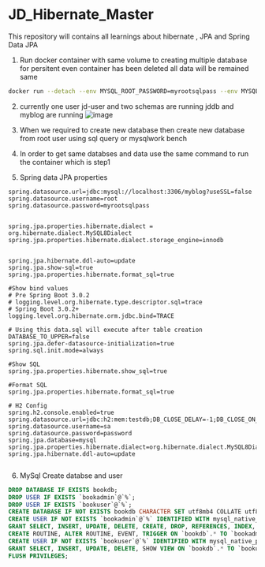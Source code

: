 # JD_Hibernate_Master
This repository will contains all learnings about hibernate , JPA and Spring Data JPA

1. Run docker container with same volume to creating multiple database for persitent even container has been deleted all data will be remained same

```sh
docker run --detach --env MYSQL_ROOT_PASSWORD=myrootsqlpass --env MYSQL_USER=jd-user --env MYSQL_PASSWORD=jdsqlpass --env MYSQL_DATABASE=jddb --name jdmysqlcontainer --publish 3306:3306 --network=web-application-mysql-network --volume mysql-database-volume:/var/lib/mysql  mysql:latest
```
2. currently one user jd-user and two schemas are running jddb and myblog are running 
![image](https://user-images.githubusercontent.com/69948118/206951250-f0363092-ece0-4fa0-9877-ae6a2d936ea0.png)

3. When we required to create new database then create new database from root user using sql query or mysqlwork bench

4. In order to get same databses and data use the same command to run the container which is step1

5. Spring data JPA properties
```properties
spring.datasource.url=jdbc:mysql://localhost:3306/myblog?useSSL=false
spring.datasource.username=root
spring.datasource.password=myrootsqlpass


spring.jpa.properties.hibernate.dialect = org.hibernate.dialect.MySQL8Dialect
spring.jpa.properties.hibernate.dialect.storage_engine=innodb


spring.jpa.hibernate.ddl-auto=update
spring.jpa.show-sql=true
spring.jpa.properties.hibernate.format_sql=true

#Show bind values
# Pre Spring Boot 3.0.2
# logging.level.org.hibernate.type.descriptor.sql=trace
# Spring Boot 3.0.2+
logging.level.org.hibernate.orm.jdbc.bind=TRACE

# Using this data.sql will execute after table creation
DATABASE_TO_UPPER=false
spring.jpa.defer-datasource-initialization=true
spring.sql.init.mode=always

#Show SQL
spring.jpa.properties.hibernate.show_sql=true

#Format SQL
spring.jpa.properties.hibernate.format_sql=true

# H2 Config
spring.h2.console.enabled=true
spring.datasource.url=jdbc:h2:mem:testdb;DB_CLOSE_DELAY=-1;DB_CLOSE_ON_EXIT=FALSE;MODE=MYSQL;DATABASE_TO_LOWER=TRUE;CASE_INSENSITIVE_IDENTIFIERS=TRUE
spring.datasource.username=sa
spring.datasource.password=password
spring.jpa.database=mysql
spring.jpa.properties.hibernate.dialect=org.hibernate.dialect.MySQL8Dialect
spring.jpa.hibernate.ddl-auto=update


```

6. MySql Create databse and user
```sql
DROP DATABASE IF EXISTS bookdb;
DROP USER IF EXISTS `bookadmin`@`%`;
DROP USER IF EXISTS `bookuser`@`%`;
CREATE DATABASE IF NOT EXISTS bookdb CHARACTER SET utf8mb4 COLLATE utf8mb4_unicode_ci;
CREATE USER IF NOT EXISTS `bookadmin`@`%` IDENTIFIED WITH mysql_native_password BY 'password';
GRANT SELECT, INSERT, UPDATE, DELETE, CREATE, DROP, REFERENCES, INDEX, ALTER, EXECUTE, CREATE VIEW, SHOW VIEW,
CREATE ROUTINE, ALTER ROUTINE, EVENT, TRIGGER ON `bookdb`.* TO `bookadmin`@`%`;
CREATE USER IF NOT EXISTS `bookuser`@`%` IDENTIFIED WITH mysql_native_password BY 'password';
GRANT SELECT, INSERT, UPDATE, DELETE, SHOW VIEW ON `bookdb`.* TO `bookuser`@`%`;
FLUSH PRIVILEGES;
```
